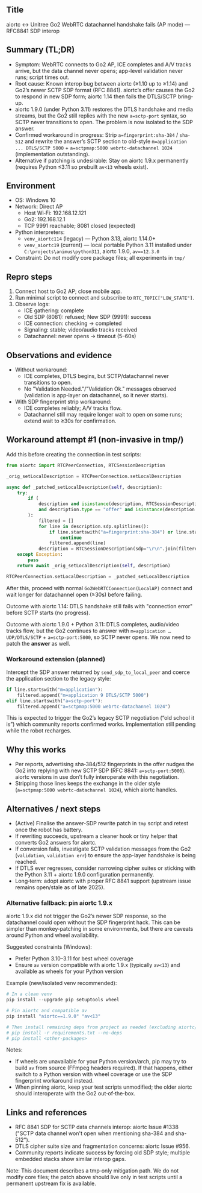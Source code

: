 ## Title
aiortc ↔ Unitree Go2 WebRTC datachannel handshake fails (AP mode) — RFC8841 SDP interop

## Summary (TL;DR)
- Symptom: WebRTC connects to Go2 AP, ICE completes and A/V tracks arrive, but the data channel never opens; app-level validation never runs; script times out.
- Root cause: Known interop bug between aiortc (≥1.10 up to ≥1.14) and Go2’s newer SCTP SDP format (RFC 8841). aiortc’s offer causes the Go2 to respond in new SDP form; aiortc 1.14 then fails the DTLS/SCTP bring-up.
- aiortc 1.9.0 (under Python 3.11) restores the DTLS handshake and media streams, but the Go2 still replies with the new `a=sctp-port` syntax, so SCTP never transitions to open. The problem is now isolated to the SDP answer.
- Confirmed workaround in progress: Strip `a=fingerprint:sha-384` / `sha-512` and rewrite the answer’s SCTP section to old-style `m=application ... DTLS/SCTP 5000` + `a=sctpmap:5000 webrtc-datachannel 1024` (implementation outstanding).
- Alternative if patching is undesirable: Stay on aiortc 1.9.x permanently (requires Python ≤3.11 so prebuilt `av<13` wheels exist).

## Environment
- OS: Windows 10
- Network: Direct AP
  - Host Wi‑Fi: 192.168.12.121
  - Go2: 192.168.12.1
  - TCP 9991 reachable; 8081 closed (expected)
- Python interpreters:
  - `venv_aiortc114` (legacy) — Python 3.13, aiortc 1.14.0+
  - `venv_aiortc19` (current) — local portable Python 3.11 installed under `C:\projects\animus\python311`, aiortc 1.9.0, `av==12.3.0`
- Constraint: Do not modify core package files; all experiments in `tmp/`

## Repro steps
1) Connect host to Go2 AP; close mobile app.
2) Run minimal script to connect and subscribe to `RTC_TOPIC["LOW_STATE"]`.
3) Observe logs:
   - ICE gathering: complete
   - Old SDP (8081): refused; New SDP (9991): success
   - ICE connection: checking → completed
   - Signaling: stable; video/audio tracks received
   - Datachannel: never opens → timeout (5–60s)

## Observations and evidence
- Without workaround:
  - ICE completes, DTLS begins, but SCTP/datachannel never transitions to open.
  - No "Validation Needed."/"Validation Ok." messages observed (validation is app‑layer on datachannel, so it never starts).
- With SDP fingerprint strip workaround:
  - ICE completes reliably; A/V tracks flow.
  - Datachannel still may require longer wait to open on some runs; extend wait to ≥30s for confirmation.

## Workaround attempt #1 (non-invasive in tmp/)
Add this before creating the connection in test scripts:

```python
from aiortc import RTCPeerConnection, RTCSessionDescription

_orig_setLocalDescription = RTCPeerConnection.setLocalDescription

async def _patched_setLocalDescription(self, description):
    try:
        if (
            description and isinstance(description, RTCSessionDescription)
            and description.type == "offer" and isinstance(description.sdp, str)
        ):
            filtered = []
            for line in description.sdp.splitlines():
                if line.startswith("a=fingerprint:sha-384") or line.startswith("a=fingerprint:sha-512"):
                    continue
                filtered.append(line)
            description = RTCSessionDescription(sdp="\r\n".join(filtered) + "\r\n", type=description.type)
    except Exception:
        pass
    return await _orig_setLocalDescription(self, description)

RTCPeerConnection.setLocalDescription = _patched_setLocalDescription
```

After this, proceed with normal `Go2WebRTCConnection(LocalAP)` connect and wait longer for datachannel open (≥30s) before failing.

Outcome with aiortc 1.14: DTLS handshake still fails with "connection error" before SCTP starts (no progress).

Outcome with aiortc 1.9.0 + Python 3.11: DTLS completes, audio/video tracks flow, but the Go2 continues to answer with `m=application … UDP/DTLS/SCTP` + `a=sctp-port:5000`, so SCTP never opens. We now need to patch the **answer** as well.

### Workaround extension (planned)
Intercept the SDP answer returned by `send_sdp_to_local_peer` and coerce the application section to the legacy style:

```python
if line.startswith("m=application"):
    filtered.append("m=application 9 DTLS/SCTP 5000")
elif line.startswith("a=sctp-port"):
    filtered.append("a=sctpmap:5000 webrtc-datachannel 1024")
```

This is expected to trigger the Go2’s legacy SCTP negotiation (“old school it is”) which community reports confirmed works. Implementation still pending while the robot recharges.

## Why this works
- Per reports, advertising sha‑384/512 fingerprints in the offer nudges the Go2 into replying with new SCTP SDP (RFC 8841: `a=sctp-port:5000`). aiortc versions in use don’t fully interoperate with this negotiation.
- Stripping those lines keeps the exchange in the older style (`a=sctpmap:5000 webrtc-datachannel 1024`), which aiortc handles.

## Alternatives / next steps
- (Active) Finalise the answer-SDP rewrite patch in `tmp` script and retest once the robot has battery.
- If rewriting succeeds, upstream a cleaner hook or tiny helper that converts Go2 answers for aiortc.
- If conversion fails, investigate SCTP validation messages from the Go2 (`validation`, `validation err`) to ensure the app-layer handshake is being reached.
- If DTLS ever regresses, consider narrowing cipher suites or sticking with the Python 3.11 + aiortc 1.9.0 configuration permanently.
- Long‑term: adopt aiortc with proper RFC 8841 support (upstream issue remains open/stale as of late 2025).

### Alternative fallback: pin aiortc 1.9.x
aiortc 1.9.x did not trigger the Go2’s newer SDP response, so the datachannel could open without the SDP fingerprint hack. This can be simpler than monkey‑patching in some environments, but there are caveats around Python and wheel availability.

Suggested constraints (Windows):
- Prefer Python 3.10–3.11 for best wheel coverage
- Ensure `av` version compatible with aiortc 1.9.x (typically `av<13`) and available as wheels for your Python version

Example (new/isolated venv recommended):
```powershell
# In a clean venv
pip install --upgrade pip setuptools wheel

# Pin aiortc and compatible av
pip install "aiortc==1.9.0" "av<13"

# Then install remaining deps from project as needed (excluding aiortc/av pins)
# pip install -r requirements.txt --no-deps
# pip install <other-packages>
```

Notes:
- If wheels are unavailable for your Python version/arch, pip may try to build `av` from source (FFmpeg headers required). If that happens, either switch to a Python version with wheel coverage or use the SDP fingerprint workaround instead.
- When pinning aiortc, keep your test scripts unmodified; the older aiortc should interoperate with the Go2 out‑of‑the‑box.

## Links and references
- RFC 8841 SDP for SCTP data channels interop: aiortc Issue #1338 ("SCTP data channel won't open when mentioning sha-384 and sha-512").
- DTLS cipher suite size and fragmentation concerns: aiortc Issue #956.
- Community reports indicate success by forcing old SDP style; multiple embedded stacks show similar interop gaps.

Note: This document describes a tmp‑only mitigation path. We do not modify core files; the patch above should live only in test scripts until a permanent upstream fix is available.


